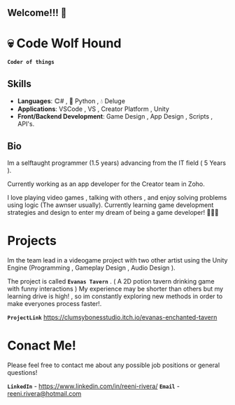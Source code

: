 ## Welcome!!! 🚀

# 💀 Code Wolf Hound

**`Coder of things`**

## Skills
- **Languages**: 𐃗# , 🐍 Python , 💧 Deluge
- **Applications**: VSCode , VS , Creator Platform , Unity
- **Front/Backend Development**: Game Design , App Design , Scripts , API's.

## Bio
Im a selftaught programmer (1.5 years) advancing from the IT field ( 5 Years ).

Currently working as an app developer for the Creator team in Zoho.

I love playing video games , talking with others , and enjoy solving problems using logic (The awnser usually). Currently learning game development strategies and design to
enter my dream of being a game developer! 💖💖💖

# Projects
Im the team lead in a videogame project with two other artist using the Unity Engine (Programming , Gameplay Design , Audio Design ).

The project is called  **`Evanas Tavern`** . ( A 2D potion tavern drinking game with funny interactions )
My experience may be shorter than others but my learning drive is high! , so im constantly exploring new methods in order to make everyones process faster!.

**`ProjectLink`** https://clumsybonesstudio.itch.io/evanas-enchanted-tavern

# Conact Me!
Please feel free to contact me about any possible job positions or general questions!

**`LinkedIn`** - https://www.linkedin.com/in/reeni-rivera/
**`Email`** - reeni.rivera@hotmail.com
